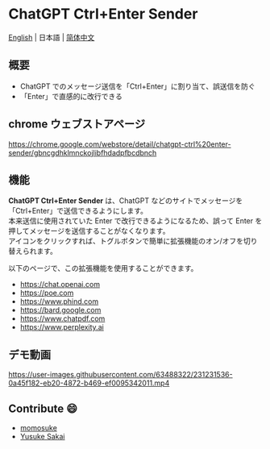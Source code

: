 # ChatGPT Ctrl+Enter Sender

[English](README.md) | 日本語 | [简体中文](README_CH.md)

## 概要

* ChatGPT でのメッセージ送信を「Ctrl+Enter」に割り当て、誤送信を防ぐ
* 「Enter」で直感的に改行できる

## chrome ウェブストアページ

https://chrome.google.com/webstore/detail/chatgpt-ctrl%20enter-sender/gbncgdhklmnckojlibfhdadpfbcdbnch

## 機能

**ChatGPT Ctrl+Enter Sender** は、ChatGPT などのサイトでメッセージを「Ctrl+Enter」で送信できるようにします。<br>
本来送信に使用されていた Enter で改行できるようになるため、誤って Enter を押してメッセージを送信することがなくなります。<br>
アイコンをクリックすれば、トグルボタンで簡単に拡張機能のオン/オフを切り替えられます。

以下のページで、この拡張機能を使用することができます。

* <https://chat.openai.com>
* <https://poe.com>
* <https://www.phind.com>
* <https://bard.google.com>
* <https://www.chatpdf.com>
* <https://www.perplexity.ai>

## デモ動画

https://user-images.githubusercontent.com/63488322/231231536-0a45f182-eb20-4872-b469-ef0095342011.mp4

## Contribute :smile:

* [momosuke](https://github.com/ry0y4n)
* [Yusuke Sakai](https://github.com/ore88ore)
